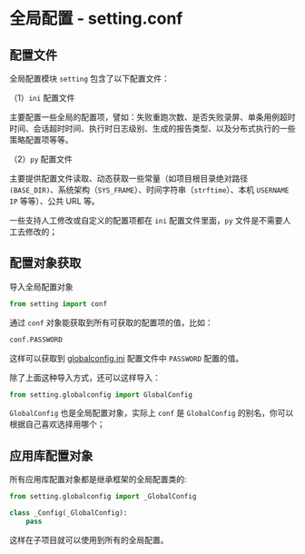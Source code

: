 # 全局配置 - setting.conf

## 配置文件

全局配置模块 `setting` 包含了以下配置文件：

（1）`ini` 配置文件

主要配置一些全局的配置项，譬如：失败重跑次数、是否失败录屏、单条用例超时时间、会话超时时间、执行时日志级别、生成的报告类型、以及分布式执行的一些策略配置项等等。

（2）`py` 配置文件

主要提供配置文件读取、动态获取一些常量（如项目根目录绝对路径 `(BASE_DIR)`、系统架构（`SYS_FRAME`）、时间字符串（`strftime`）、本机 `USERNAME`  `IP` 等等）、公共 URL 等。

一些支持人工修改或自定义的配置项都在 `ini` 配置文件里面，`py` 文件是不需要人工去修改的；

## 配置对象获取

导入全局配置对象

```py
from setting import conf
```

通过 `conf` 对象能获取到所有可获取的配置项的值，比如：

```py
conf.PASSWORD
```

这样可以获取到 [globalconfig.ini](https://github.com/linuxdeepin/youqu/blob/master/setting/globalconfig.ini) 配置文件中 `PASSWORD` 配置的值。

除了上面这种导入方式，还可以这样导入：

```py
from setting.globalconfig import GlobalConfig
```

`GlobalConfig` 也是全局配置对象，实际上 `conf` 是 `GlobalConfig` 的别名，你可以根据自己喜欢选择用哪个；

## 应用库配置对象

所有应用库配置对象都是继承框架的全局配置类的:

```py
from setting.globalconfig import _GlobalConfig

class _Config(_GlobalConfig):
    pass
```

这样在子项目就可以使用到所有的全局配置。
